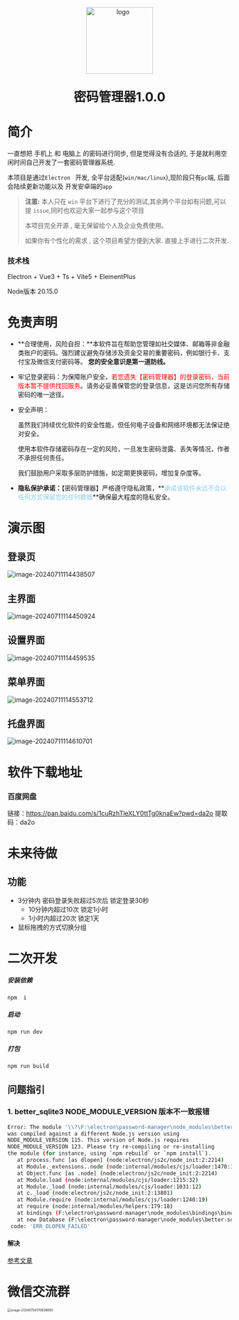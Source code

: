 <p align="center">
	<img alt="logo" src="./README.assets/icon.png" style="width:150px">
</p>



<h1 align="center" style="margin: 30px 0 30px; font-weight: bold;">密码管理器1.0.0</h1>

# 简介

 一直想把 手机上 和 电脑上 的密码进行同步, 但是觉得没有合适的, 于是就利用空闲时间自己开发了一套密码管理器系统.

 本项目是通过`Electron ` 开发, 全平台适配(`win/mac/linux`),现阶段只有`pc`端, 后面会陆续更新功能以及 开发安卓端的`app`

> **注意:** 本人只在 `win` 平台下进行了充分的测试,其余两个平台如有问题,可以提 `issue`,同时也欢迎大家一起参与这个项目
>
> 本项目完全开源 , 毫无保留给个人及企业免费使用。
>
> 如果你有个性化的需求 , 这个项目希望方便到大家. 直接上手进行二次开发.

### 技术栈

 Electron + Vue3 + Ts + Vite5 + ElementPlus

Node版本 20.15.0

# 免责声明



- **合理使用，风险自担：**本软件旨在帮助您管理如社交媒体、邮箱等非金融类账户的密码。强烈建议避免存储涉及资金交易的重要密码，例如银行卡、支付宝及微信支付密码等。
  **您的安全意识是第一道防线。**
- 牢记登录密码：为保障账户安全，<font color='red'>若您遗失【密码管理器】的登录密码，当前版本暂不提供找回服务</font>。请务必妥善保管您的登录信息，这是访问您所有存储密码的唯一途径。
- 安全声明：

   虽然我们持续优化软件的安全性能，但任何电子设备和网络环境都无法保证绝对安全。

   使用本软件存储密码存在一定的风险，一旦发生密码泄露、丢失等情况，作者不承担任何责任。

   我们鼓励用户采取多层防护措施，如定期更换密码，增加复杂度等。
- **隐私保护承诺：**【密码管理器】严格遵守隐私政策，**<font color='skyblue'>承诺该软件永远不会以任何方式保留您的任何数据</font>**确保最大程度的隐私安全。

# 演示图

## 登录页

![image-20240711114438507](./README.assets/image-20240711114438507.png)

## 主界面

![image-20240711114450924](./README.assets/image-20240711114450924.png)

## 设置界面

![image-20240711114459535](./README.assets/image-20240711114459535.png)

## 菜单界面

![image-20240711114553712](./README.assets/image-20240711114553712.png)



## 托盘界面

![image-20240711114610701](./README.assets/image-20240711114610701.png)

# 软件下载地址

### 百度网盘

链接：https://pan.baidu.com/s/1cuRzhTleXLY0ttTg0knaEw?pwd=da2o
提取码：da2o

# 未来待做

## 功能

- 3分钟内 密码登录失败超过5次后 锁定登录30秒
  - 10分钟内超过10次 锁定1小时
  - 1小时内超过20次 锁定1天
- 鼠标拖拽的方式切换分组

# 二次开发

##### 安装依赖

```
npm  i
```

##### 启动

```
npm run dev
```

##### 打包

```
npm run build
```



## 问题指引

### 1. better_sqlite3  NODE_MODULE_VERSION  版本不一致报错

```bash
Error: The module '\\?\F:\electron\password-manager\node_modules\better-sqlite3\build\Release\better_sqlite3.node'
was compiled against a different Node.js version using
NODE_MODULE_VERSION 115. This version of Node.js requires
NODE_MODULE_VERSION 123. Please try re-compiling or re-installing
the module (for instance, using `npm rebuild` or `npm install`).
   at process.func [as dlopen] (node:electron/js2c/node_init:2:2214)
   at Module._extensions..node (node:internal/modules/cjs/loader:1470:18)
   at Object.func [as .node] (node:electron/js2c/node_init:2:2214)
   at Module.load (node:internal/modules/cjs/loader:1215:32)
   at Module._load (node:internal/modules/cjs/loader:1031:12)
   at c._load (node:electron/js2c/node_init:2:13801)
   at Module.require (node:internal/modules/cjs/loader:1240:19)
   at require (node:internal/modules/helpers:179:18)
   at bindings (F:\electron\password-manager\node_modules\bindings\bindings.js:112:48)
   at new Database (F:\electron\password-manager\node_modules\better-sqlite3\lib\database.js:48:64) {
 code: 'ERR_DLOPEN_FAILED'

```

#### 解决

[参考文章](https://blog.csdn.net/OnMyWaySc/article/details/140570160?csdn_share_tail=%7B%22type%22%3A%22blog%22%2C%22rType%22%3A%22article%22%2C%22rId%22%3A%22140570160%22%2C%22source%22%3A%22OnMyWaySc%22%7D)



# 微信交流群

<img src="./README.assets/image-20240704170636650.png" alt="image-20240704170636650" style="zoom:50%;" />